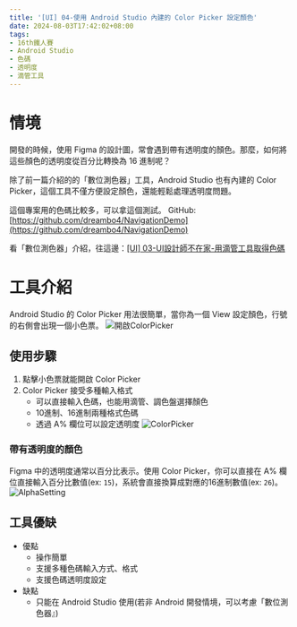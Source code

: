 ```yaml
---
title: '[UI] 04-使用 Android Studio 內建的 Color Picker 設定顏色'
date: 2024-08-03T17:42:02+08:00
tags:
- 16th鐵人賽
- Android Studio
- 色碼
- 透明度
- 滴管工具
---
```


# 情境
開發的時候，使用 Figma 的設計圖，常會遇到帶有透明度的顏色。那麼，如何將這些顏色的透明度從百分比轉換為 16 進制呢？

除了前一篇介紹的的「數位測色器」工具，Android Studio 也有內建的 Color Picker，這個工具不僅方便設定顏色，還能輕鬆處理透明度問題。

<!-- more -->
這個專案用的色碼比較多，可以拿這個測試。
GitHub: [https://github.com/dreambo4/NavigationDemo](https://github.com/dreambo4/NavigationDemo)

看「數位測色器」介紹，往這邊：[[UI] 03-UI設計師不在家-用滴管工具取得色碼](https://dreambo4.github.io/2024/08/02/UI-03-UI%E8%A8%AD%E8%A8%88%E5%B8%AB%E4%B8%8D%E5%9C%A8%E5%AE%B6-%E7%94%A8%E6%BB%B4%E7%AE%A1%E5%B7%A5%E5%85%B7%E5%8F%96%E5%BE%97%E8%89%B2%E7%A2%BC/)

# 工具介紹
Android Studio 的 Color Picker 用法很簡單，當你為一個 View 設定顏色，行號的右側會出現一個小色票。
![開啟ColorPicker](開啟ColorPicker.png)

## 使用步驟
1. 點擊小色票就能開啟 Color Picker
2. Color Picker 接受多種輸入格式
   - 可以直接輸入色碼，也能用滴管、調色盤選擇顏色
   - 10進制、16進制兩種格式色碼
   - 透過 A% 欄位可以設定透明度
![ColorPicker](ColorPicker.png)

### 帶有透明度的顏色
Figma 中的透明度通常以百分比表示。使用 Color Picker，你可以直接在 A% 欄位直接輸入百分比數值(ex: `15`)，系統會直接換算成對應的16進制數值(ex: `26`)。
![AlphaSetting](AlphaSetting.png)

## 工具優缺
- 優點
  - 操作簡單
  - 支援多種色碼輸入方式、格式
  - 支援色碼透明度設定
- 缺點
  - 只能在 Android Studio 使用(若非 Android 開發情境，可以考慮「數位測色器』)
